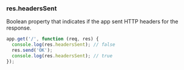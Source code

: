 <!---
 Copyright (c) 2016 StrongLoop, IBM, and Express Contributors
 License: MIT
-->

<h3 id='res.headersSent'>res.headersSent</h3>

Boolean property that indicates if the app sent HTTP headers for the response.

```js
app.get('/', function (req, res) {
  console.log(res.headersSent); // false
  res.send('OK');
  console.log(res.headersSent); // true
});
```
